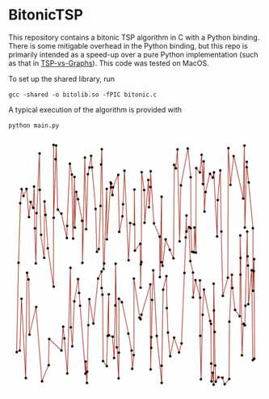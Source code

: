 # BitonicTSP

This repository contains a bitonic TSP algorithm in C with a Python binding. There is some mitigable overhead in the Python binding, but this repo is primarily intended as a speed-up over a pure Python implementation (such as that in [TSP-vs-Graphs](https://github.com/samvanderpoel/TSP-vs-Graphs)). This code was tested on MacOS.

To set up the shared library, run
```
gcc -shared -o bitolib.so -fPIC bitonic.c
```

A typical execution of the algorithm is provided with
```
python main.py
```

<p align="center">
  <img src="bitonic.png" width=500>
</p>
